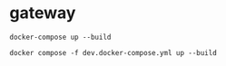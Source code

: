 # gateway



```
docker-compose up --build
```




```
docker compose -f dev.docker-compose.yml up --build
```